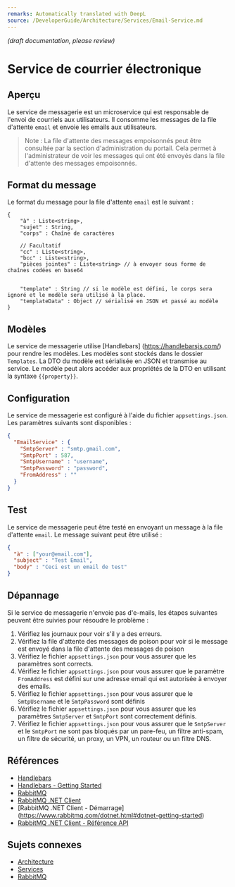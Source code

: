 ```yaml
---
remarks: Automatically translated with DeepL
source: /DeveloperGuide/Architecture/Services/Email-Service.md
---
```


_(draft documentation, please review)_

# Service de courrier électronique

## Aperçu

Le service de messagerie est un microservice qui est responsable de l'envoi de courriels aux utilisateurs. Il consomme les messages de la file d'attente `email` et envoie les emails aux utilisateurs.

> Note : La file d'attente des messages empoisonnés peut être consultée par la section d'administration du portail. Cela permet à l'administrateur de voir les messages qui ont été envoyés dans la file d'attente des messages empoisonnés.

## Format du message

Le format du message pour la file d'attente `email` est le suivant :

```
{
    "à" : Liste<string>,
    "sujet" : String,
    "corps" : Chaîne de caractères

    // Facultatif
    "cc" : Liste<string>,
    "bcc" : Liste<string>,
    "pièces jointes" : Liste<string> // à envoyer sous forme de chaînes codées en base64


    "template" : String // si le modèle est défini, le corps sera ignoré et le modèle sera utilisé à la place.
    "templateData" : Object // sérialisé en JSON et passé au modèle
}
```

## Modèles

Le service de messagerie utilise [Handlebars] (https://handlebarsjs.com/) pour rendre les modèles. Les modèles sont stockés dans le dossier `Templates`. La DTO du modèle est sérialisée en JSON et transmise au service. Le modèle peut alors accéder aux propriétés de la DTO en utilisant la syntaxe `{{property}}`.

## Configuration

Le service de messagerie est configuré à l'aide du fichier `appsettings.json`. Les paramètres suivants sont disponibles :

```json
{
  "EmailService" : {
    "SmtpServer" : "smtp.gmail.com",
    "SmtpPort" : 587,
    "SmtpUsername" : "username",
    "SmtpPassword" : "password",
    "FromAddress" : ""
  }
}
```

## Test

Le service de messagerie peut être testé en envoyant un message à la file d'attente `email`. Le message suivant peut être utilisé :

```json
{
  "à" : ["your@email.com"],
  "subject" : "Test Email",
  "body" : "Ceci est un email de test"
}
```

## Dépannage

Si le service de messagerie n'envoie pas d'e-mails, les étapes suivantes peuvent être suivies pour résoudre le problème :

1. Vérifiez les journaux pour voir s'il y a des erreurs.
1. Vérifiez la file d'attente des messages de poison pour voir si le message est envoyé dans la file d'attente des messages de poison
1. Vérifiez le fichier `appsettings.json` pour vous assurer que les paramètres sont corrects.
1. Vérifiez le fichier `appsettings.json` pour vous assurer que le paramètre `FromAddress` est défini sur une adresse email qui est autorisée à envoyer des emails.
1. Vérifiez le fichier `appsettings.json` pour vous assurer que le `SmtpUsername` et le `SmtpPassword` sont définis
1. Vérifiez le fichier `appsettings.json` pour vous assurer que les paramètres `SmtpServer` et `SmtpPort` sont correctement définis.
1. Vérifiez le fichier `appsettings.json` pour vous assurer que le `SmtpServer` et le `SmtpPort` ne sont pas bloqués par un pare-feu, un filtre anti-spam, un filtre de sécurité, un proxy, un VPN, un routeur ou un filtre DNS.

## Références

- [Handlebars](https://handlebarsjs.com/)
- [Handlebars - Getting Started](https://handlebarsjs.com/guide/)
- [RabbitMQ](https://www.rabbitmq.com/)
- [RabbitMQ .NET Client](https://www.rabbitmq.com/dotnet.html)
- [RabbitMQ .NET Client - Démarrage] (https://www.rabbitmq.com/dotnet.html#dotnet-getting-started)
- [RabbitMQ .NET Client - Référence API](https://www.rabbitmq.com/dotnet-api-guide.html)

## Sujets connexes

- [Architecture](../Architecture.md)
- [Services](../Services.md)
- [RabbitMQ](../RabbitMQ.md)

